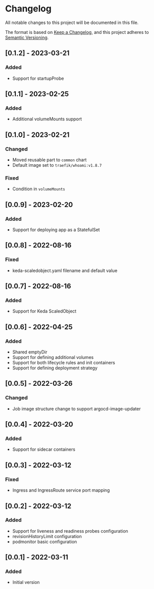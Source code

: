 # Changelog
All notable changes to this project will be documented in this file.

The format is based on [Keep a Changelog](https://keepachangelog.com/en/1.0.0/),
and this project adheres to [Semantic Versioning](https://semver.org/spec/v2.0.0.html).

## [0.1.2] - 2023-03-21
### Added
- Support for startupProbe

## [0.1.1] - 2023-02-25
### Added
- Additional volumeMounts support

## [0.1.0] - 2023-02-21
### Changed
- Moved reusable part to `common` chart
- Default image set to `traefik/whoami:v1.8.7`
### Fixed
- Condition in `volumeMounts`

## [0.0.9] - 2023-02-20
### Added
- Support for deploying app as a StatefulSet

## [0.0.8] - 2022-08-16
### Fixed
- keda-scaledobject.yaml filename and default value

## [0.0.7] - 2022-08-16
### Added
- Support for Keda ScaledObject

## [0.0.6] - 2022-04-25
### Added
- Shared emptyDir
- Support for defining additional volumes
- Support for both lifecycle rules and init containers
- Support for defining deployment strategy

## [0.0.5] - 2022-03-26
### Changed
- Job image structure change to support argocd-image-updater

## [0.0.4] - 2022-03-20
### Added
- Support for sidecar containers

## [0.0.3] - 2022-03-12
### Fixed
- Ingress and IngressRoute service port mapping
## [0.0.2] - 2022-03-12
### Added
- Support for liveness and readiness probes configuration
- revisionHistoryLimit configuration
- podmonitor basic configuration

## [0.0.1] - 2022-03-11
### Added
- Initial version
